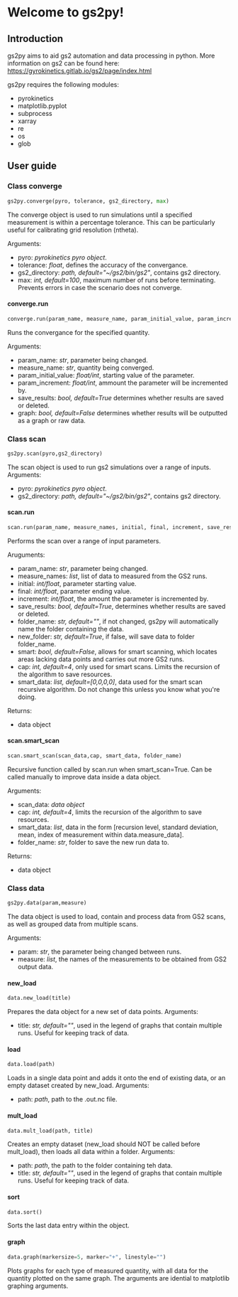 # Welcome to gs2py!
## Introduction
gs2py aims to aid gs2 automation and data processing in python.
More information on gs2 can be found here: https://gyrokinetics.gitlab.io/gs2/page/index.html

gs2py requires the following modules:
* pyrokinetics
* matplotlib.pyplot
* subprocess
* xarray
* re
* os
* glob
## User guide
### Class converge
```python
gs2py.converge(pyro, tolerance, gs2_directory, max)
````
The converge object is used to run simulations until a specified measurement is within a percentage tolerance. This can be particularly useful for calibrating grid resolution (ntheta).

Arguments:
* pyro: *pyrokinetics pyro object*.
* tolerance: *float*, defines the accuracy of the convergance.
* gs2_directory: *path, default="~/gs2/bin/gs2"*, contains gs2 directory.
* max: *int, default=100*, maximum number of runs before terminating. Prevents errors in case the scenario does not converge.

#### converge.run
```python
converge.run(param_name, measure_name, param_initial_value, param_increment, save_results, graph)
````
Runs the convergance for the specified quantity.

Arguments:
* param_name: *str*, parameter being changed.
* measure_name: *str*, quantity being converged.
* param_initial_value: *float/int*, starting value of the parameter.
* param_increment: *float/int*, ammount the parameter will be incremented by.
* save_results: *bool, default=True* determines whether results are saved or deleted.
* graph: *bool, default=False* determines whether results will be outputted as a graph or raw data.
### Class scan
```python
gs2py.scan(pyro,gs2_directory)
````
The scan object is used to run gs2 simulations over a range of inputs.
Arguments:
* pyro: *pyrokinetics pyro object*.
* gs2_directory: *path, default="~/gs2/bin/gs2"*, contains gs2 directory.
#### scan.run
````python
scan.run(param_name, measure_names, initial, final, increment, save_results, folder_name, new_folder, smart, cap, smart_data)
````
Performs the scan over a range of input parameters.

Aruguments:
* param_name: *str*, parameter being changed.
* measure_names: *list*, list of data to measured from the GS2 runs.
* initial: *int/float*, parameter starting value.
* final: *int/float*, parameter ending value.
* increment: *int/float*, the amount the parameter is incremented by.
* save_results: *bool, default=True*, determines whether results are saved or deleted.
* folder_name: *str, default=""*, if not changed, gs2py will automatically name the folder containing the data.
* new_folder: *str, default=True*, if false, will save data to folder folder_name.
* smart: *bool, default=False*, allows for smart scanning, which locates areas lacking data points and carries out more GS2 runs.
* cap: *int, default=4*, only used for smart scans. Limits the recursion of the algorithm to save resources.
* smart_data: *list, default=[0,0,0,0]*, data used for the smart scan recursive algorithm. Do not change this unless you know what you're doing.

Returns:
* data object
#### scan.smart_scan
````python
scan.smart_scan(scan_data,cap, smart_data, folder_name)
````
Recursive function called by scan.run when smart_scan=True. Can be called manually to improve data inside a data object.

Arguments:
* scan_data: *data object*
* cap: *int, default=4*, limits the recursion of the algorithm to save resources.
* smart_data: *list*, data in the form [recursion level, standard deviation, mean, index of measurement within data.measure_data].
* folder_name: *str*, folder to save the new run data to.

Returns:
* data object

### Class data
````python
gs2py.data(param,measure)
````
The data object is used to load, contain and process data from GS2 scans, as well as grouped data from multiple scans.

Arguments:
* param: *str*, the parameter being changed between runs.
* measure: *list*, the names of the measurements to be obtained from GS2 output data.
#### new_load
````python
data.new_load(title)
````
Prepares the data object for a new set of data points. 
Arguments:
* title: *str, default=""*, used in the legend of graphs that contain multiple runs. Useful for keeping track of data.
#### load
````python
data.load(path)
````
Loads in a single data point and adds it onto the end of existing data, or an empty dataset created by new_load.
Arguments:
* path: *path*, path to the .out.nc file.
#### mult_load
````python
data.mult_load(path, title)
````
Creates an empty dataset (new_load should NOT be called before mult_load), then loads all data within a folder.
Arguments:
* path: *path*, the path to the folder containing teh data.
* title: *str, default=""*, used in the legend of graphs that contain multiple runs. Useful for keeping track of data.
#### sort
````python
data.sort()
````
Sorts the last data entry within the object.
#### graph
````python
data.graph(markersize=5, marker="+", linestyle="")
````
Plots graphs for each type of measured quantity, with all data for the quantity plotted on the same graph. The arguments are idential to matplotlib graphing arguments.
